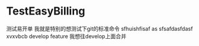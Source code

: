 # TestEasyBilling
测试易开单
我就是特别的想测试下git的标准命令
sfhuishfisaf as sfsafdasfdasf
xvxvbcb
develop
feature
我想往develop上面合并
